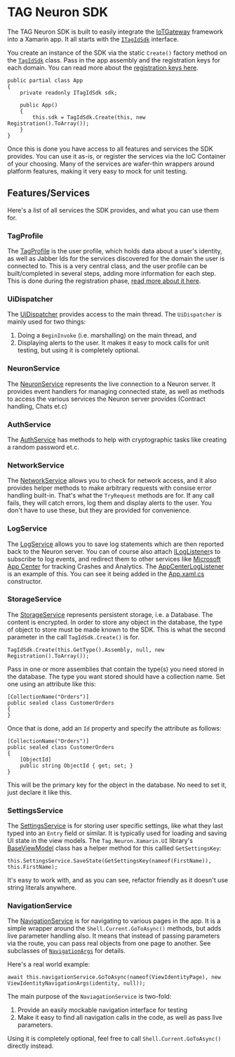 # TAG Neuron SDK #
The TAG Neuron SDK is built to easily integrate the [IoTGateway](https://github.com/PeterWaher/IoTGateway) framework into a Xamarin app.
It all starts with the [`ITagIdSdk`](../Tag.Neuron.Xamarin/ITagIdSdk.cs) interface.

You create an instance of the SDK via the static `Create()` factory method on the [`TagIdSdk`](../Tag.Neuron.Xamarin/TagIdSdk.cs) class.
Pass in the app assembly and the registration keys for each domain. You can read more about the [registration keys here](GettingStarted.md#registration-keys).

```
public partial class App
{
    private readonly ITagIdSdk sdk;

    public App()
    {
        this.sdk = TagIdSdk.Create(this, new Registration().ToArray());
    }
}
```
Once this is done you have access to all features and services the SDK provides. You can use it as-is, or register the services via the IoC Container of your choosing.
Many of the services are wafer-thin wrappers around platform features, making it very easy to mock for unit testing.

## Features/Services ##
Here's a list of all services the SDK provides, and what you can use them for.

### TagProfile ###
The [TagProfile](../Tag.Neuron.Xamarin/Services/ITagProfile.cs) is the user profile, which holds data about a user's identity, as well as Jabber Ids for the services discovered for the domain the user is connected to.
This is a very central class, and the user profile can be built/completed in several steps, adding more information for each step. This is done during the registration phase,
[read more about it here](NeuronRegistration.md).

### UiDispatcher ###
The [UiDispatcher](../Tag.Neuron.Xamarin/IUiDispatcher.cs) provides access to the main thread. The `UiDispatcher` is mainly used for two things:
1. Doing a `BeginInvoke` (i.e. marshalling) on the main thread, and
2. Displaying alerts to the user.
It makes it easy to mock calls for unit testing, but using it is completely optional.

### NeuronService ###
The [NeuronService](../Tag.Neuron.Xamarin/Services/INeuronService.cs) represents the live connection to a Neuron server.
It provides event handlers for managing connected state, as well as methods to access the various services the Neuron server provides (Contract handling, Chats et.c)

### AuthService ###
The [AuthService](../Tag.Neuron.Xamarin/Services/IAuthService.cs) has methods to help with cryptographic tasks like creating a random password et.c.

### NetworkService ###
The [NetworkService](../Tag.Neuron.Xamarin/Services/INetworkService.cs) allows you to check for network access, and it also provides helper methods
to make arbitrary requests with consise error handling built-in. That's what the `TryRequest` methods are for.
If any call fails, they will catch errors, log them and display alerts to the user. You don't have to use these, but they are provided for convenience.

### LogService ###
The [LogService](../Tag.Neuron.Xamarin/Services/ILogService.cs) allows you to save log statements which are then reported back to the Neuron server.
You can of course also attach [ILogListener](../Tag.Neuron.Xamarin/Services/ILogListener.cs)s to subscribe to log events, and redirect them to other
services like [Microsoft App Center](https://appcenter.ms/apps) for tracking Crashes and Analytics. The [AppCenterLogListener](../IdApp/IdApp/AppCenterLogListener.cs)
is an example of this. You can see it being added in the [App.xaml.cs](../IdApp/IdApp/App.xaml.cs) constructor.

### StorageService ###
The [StorageService](../Tag.Neuron.Xamarin/Services/IStorageService.cs) represents persistent storage, i.e. a Database. The content is encrypted. In order to
store any object in the database, the type of object to store must be made known to the SDK. This is what the second parameter in the call `TagIdSdk.Create()` is for.
```
TagIdSdk.Create(this.GetType().Assembly, null, new Registration().ToArray());
``` 
Pass in one or more assemblies that contain the type(s) you need stored in the database.
The type you want stored should have a collection name. Set one using an attribute like this:
```
[CollectionName("Orders")]
public sealed class CustomerOrders
{
}
```
Once that is done, add an `Id` property and specify the attribute as follows:
```
[CollectionName("Orders")]
public sealed class CustomerOrders
{
    [ObjectId]
    public string ObjectId { get; set; }
}
```
This will be the primary key for the object in the database. No need to set it, just declare it like this.

### SettingsService ###
The [SettingsService](../Tag.Neuron.Xamarin/Services/ISettingsService.cs) is for storing user specific settings, like what they last typed into an `Entry` field or similar.
It is typically used for loading and saving UI state in the view models. The `Tag.Neuron.Xamarin.UI` library's [BaseViewModel](../Tag.Neuron.Xamarin.UI/ViewModels/BaseViewModel.cs) class has a helper method for this callled `GetSettingsKey`:
```
this.SettingsService.SaveState(GetSettingsKey(nameof(FirstName)), this.FirstName);

```
It's easy to work with, and as you can see, refactor friendly as it doesn't use string literals anywhere.

### NavigationService ###
The [NavigationService](../Tag.Neuron.Xamarin/Services/INavigationService.cs) is for navigating to various pages in the app. It is a simple wrapper around the `Shell.Current.GoToAsync()` methods,
but adds live parameter handling also. It means that instead of passing parameters via the route, you can pass real objects from one page to another. See subclasses of [`NavigationArgs`](../Tag.Neuron.Xamarin/Services/NavigationArgs.cs) for details.

Here's a real world example:
```
await this.navigationService.GoToAsync(nameof(ViewIdentityPage), new ViewIdentityNavigationArgs(identity, null));

```
The main purpose of the `NaviagationService` is two-fold:
1. Provide an easily mockable navigation interface for testing
2. Make it easy to find all navigation calls in the code, as well as pass live parameters.

Using it is completely optional, feel free to call `Shell.Current.GoToAsync()` directly instead.
